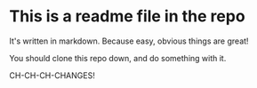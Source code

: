 # This is a readme file in the repo
It's written in markdown.  Because easy, obvious things are great!

You should clone this repo down, and do something with it.

CH-CH-CH-CHANGES!